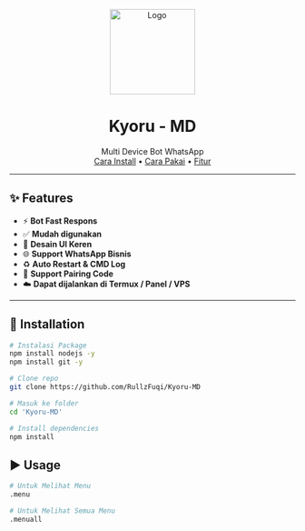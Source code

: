 <!-- Logo -->
<p align="center">
  <img src="https://files.catbox.moe/i9fr21.jpeg" width="150" alt="Logo" />
</p>

<h1 align="center">Kyoru - MD</h1>

<p align="center">
  Multi Device Bot WhatsApp
  <br />
  <a href="#🚀-Fnstallation">Cara Install</a> •
  <a href="#▶️-Usage">Cara Pakai</a> •
  <a href="#✨-Features">Fitur</a>
</p>

---

## ✨ Features
- ⚡ **Bot Fast Respons**
- ✅ **Mudah digunakan**
- 🧩 **Desain UI Keren**
- 🌐 **Support WhatsApp Bisnis**
- ♻️ **Auto Restart & CMD Log**
- 📱 **Support Pairing Code**
- ☁️ **Dapat dijalankan di Termux / Panel / VPS**

---

## 🚀 Installation

```bash
# Instalasi Package
npm install nodejs -y
npm install git -y
```

```bash
# Clone repo
git clone https://github.com/RullzFuqi/Kyoru-MD
```
```bash
# Masuk ke folder
cd 'Kyoru-MD'
```

```bash
# Install dependencies
npm install
```

## ▶️ Usage
```bash
# Untuk Melihat Menu
.menu
```

```bash
# Untuk Melihat Semua Menu
.menuall
```
